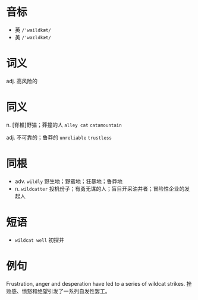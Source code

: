 # 音标

- 英 `/'waildkæt/`
- 美 `/'waɪldkæt/`

# 词义

adj. 高风险的


# 同义

n. [脊椎]野猫；莽撞的人
`alley cat` `catamountain`

adj. 不可靠的；鲁莽的
`unreliable` `trustless`

# 同根

- adv. `wildly` 野生地；野蛮地；狂暴地；鲁莽地
- n. `wildcatter` 投机份子；有勇无谋的人；盲目开采油井者；冒险性企业的发起人

# 短语

- `wildcat well` 初探井

# 例句

Frustration, anger and desperation have led to a series of wildcat strikes.
挫败感、愤怒和绝望引发了一系列自发性罢工。


